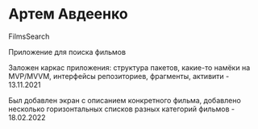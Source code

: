 # Артем Авдеенко
FilmsSearch

Приложение для поиска фильмов

Заложен каркас приложения: структура пакетов, какие-то намёки на MVP/MVVM, интерфейсы репозиториев, фрагменты, активити - 13.11.2021

Был добавлен экран с описанием конкретного фильма, добавлено несколько горизонтальных списков разных категорий фильмов - 18.02.2022
